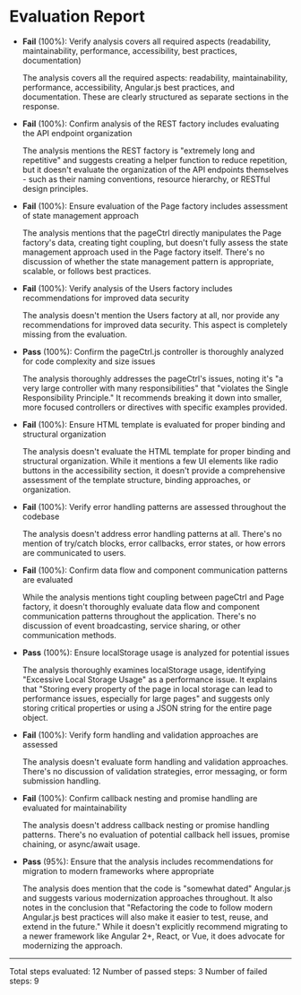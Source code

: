 # Evaluation Report

- **Fail** (100%): Verify analysis covers all required aspects (readability, maintainability, performance, accessibility, best practices, documentation)

    The analysis covers all the required aspects: readability, maintainability, performance, accessibility, Angular.js best practices, and documentation. These are clearly structured as separate sections in the response.

- **Fail** (100%): Confirm analysis of the REST factory includes evaluating the API endpoint organization

    The analysis mentions the REST factory is "extremely long and repetitive" and suggests creating a helper function to reduce repetition, but it doesn't evaluate the organization of the API endpoints themselves - such as their naming conventions, resource hierarchy, or RESTful design principles.

- **Fail** (100%): Ensure evaluation of the Page factory includes assessment of state management approach

    The analysis mentions that the pageCtrl directly manipulates the Page factory's data, creating tight coupling, but doesn't fully assess the state management approach used in the Page factory itself. There's no discussion of whether the state management pattern is appropriate, scalable, or follows best practices.

- **Fail** (100%): Verify analysis of the Users factory includes recommendations for improved data security

    The analysis doesn't mention the Users factory at all, nor provide any recommendations for improved data security. This aspect is completely missing from the evaluation.

- **Pass** (100%): Confirm the pageCtrl.js controller is thoroughly analyzed for code complexity and size issues

    The analysis thoroughly addresses the pageCtrl's issues, noting it's "a very large controller with many responsibilities" that "violates the Single Responsibility Principle." It recommends breaking it down into smaller, more focused controllers or directives with specific examples provided.

- **Fail** (100%): Ensure HTML template is evaluated for proper binding and structural organization

    The analysis doesn't evaluate the HTML template for proper binding and structural organization. While it mentions a few UI elements like radio buttons in the accessibility section, it doesn't provide a comprehensive assessment of the template structure, binding approaches, or organization.

- **Fail** (100%): Verify error handling patterns are assessed throughout the codebase

    The analysis doesn't address error handling patterns at all. There's no mention of try/catch blocks, error callbacks, error states, or how errors are communicated to users.

- **Fail** (100%): Confirm data flow and component communication patterns are evaluated

    While the analysis mentions tight coupling between pageCtrl and Page factory, it doesn't thoroughly evaluate data flow and component communication patterns throughout the application. There's no discussion of event broadcasting, service sharing, or other communication methods.

- **Pass** (100%): Ensure localStorage usage is analyzed for potential issues

    The analysis thoroughly examines localStorage usage, identifying "Excessive Local Storage Usage" as a performance issue. It explains that "Storing every property of the page in local storage can lead to performance issues, especially for large pages" and suggests only storing critical properties or using a JSON string for the entire page object.

- **Fail** (100%): Verify form handling and validation approaches are assessed

    The analysis doesn't evaluate form handling and validation approaches. There's no discussion of validation strategies, error messaging, or form submission handling.

- **Fail** (100%): Confirm callback nesting and promise handling are evaluated for maintainability

    The analysis doesn't address callback nesting or promise handling patterns. There's no evaluation of potential callback hell issues, promise chaining, or async/await usage.

- **Pass** (95%): Ensure that the analysis includes recommendations for migration to modern frameworks where appropriate

    The analysis does mention that the code is "somewhat dated" Angular.js and suggests various modernization approaches throughout. It also notes in the conclusion that "Refactoring the code to follow modern Angular.js best practices will also make it easier to test, reuse, and extend in the future." While it doesn't explicitly recommend migrating to a newer framework like Angular 2+, React, or Vue, it does advocate for modernizing the approach.

---

Total steps evaluated: 12
Number of passed steps: 3
Number of failed steps: 9